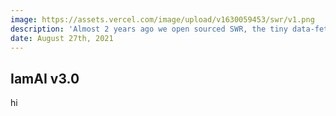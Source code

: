 ```yaml
---
image: https://assets.vercel.com/image/upload/v1630059453/swr/v1.png
description: 'Almost 2 years ago we open sourced SWR, the tiny data-fetching React library that people love. Today we are reaching another milestone: the 1.0 version of SWR.'
date: August 27th, 2021
---
```


## IamAI v3.0

hi